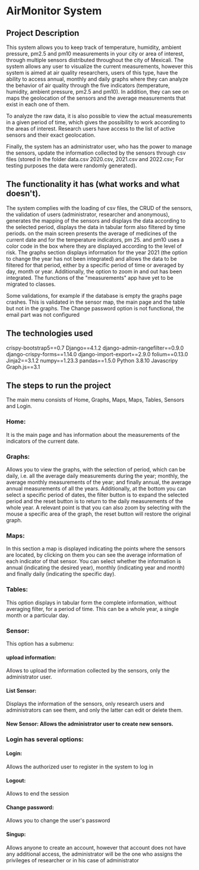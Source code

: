 # AirMonitor System

## Project Description
This system allows you to keep track of temperature, humidity, ambient pressure, pm2.5 and pm10 measurements in your city or area of interest, through multiple sensors distributed throughout the city of Mexicali. The system allows any user to visualize the current measurements, however this system is aimed at air quality researchers, users of this type, have the ability to access annual, monthly and daily graphs where they can analyze the behavior of air quality through the five indicators (temperature, humidity, ambient pressure, pm2.5 and pm10). In addition, they can see on maps the geolocation of the sensors and the average measurements that exist in each one of them. 

To analyze the raw data, it is also possible to view the actual measurements in a given period of time, which gives the possibility to work according to the areas of interest. Research users have access to the list of active sensors and their exact geolocation.

Finally, the system has an administrator user, who has the power to manage the sensors, update the information collected by the sensors through csv files (stored in the folder data.csv 2020.csv, 2021.csv and 2022.csv; For testing purposes the data were randomly generated).

## The functionality it has (what works and what doesn't).
The system complies with the loading of csv files, the CRUD of the sensors, the validation of users (administrator, researcher and anonymous), generates the mapping of the sensors and displays the data according to the selected period, displays the data in tabular form also filtered by time periods. on the main screen presents the average of medicines of the current date and for the temperature indicators, pm 25. and pm10 uses a color code in the box where they are displayed according to the level of risk.
The graphs section displays information for the year 2021 (the option to change the year has not been integrated) and allows the data to be filtered for that period, either by a specific period of time or averaged by day, month or year. Additionally, the option to zoom in and out has been integrated.
The functions of the "measurements" app have yet to be migrated to classes.

Some validations, for example if the database is empty the graphs page crashes. This is validated in the sensor map, the main page and the table but not in the graphs. The Change password option is not functional, the email part was not configured

## The technologies used
crispy-bootstrap5==0.7
Django==4.1.2
django-admin-rangefilter==0.9.0
django-crispy-forms==1.14.0
django-import-export==2.9.0
folium==0.13.0
Jinja2==3.1.2
numpy==1.23.3
pandas==1.5.0
Python 3.8.10
Javascripy
Graph.js==3.1

## The steps to run the project
The main menu consists of Home, Graphs, Maps, Maps, Tables, Sensors and Login.

### Home: 
It is the main page and has information about the measurements of the indicators of the current date.

### Graphs: 
Allows you to view the graphs, with the selection of period, which can be daily, i.e. all the average daily measurements during the year; monthly, the average monthly measurements of the year; and finally annual, the average annual measurements of all the years.
Additionally, at the bottom you can select a specific period of dates, the filter button is to expand the selected period and the reset button is to return to the daily measurements of the whole year.
A relevant point is that you can also zoom by selecting with the mouse a specific area of the graph, the reset button will restore the original graph.

### Maps: 
In this section a map is displayed indicating the points where the sensors are located, by clicking on them you can see the average information of each indicator of that sensor. You can select whether the information is annual (indicating the desired year), monthly (indicating year and month) and finally daily (indicating the specific day).

### Tables: 
This option displays in tabular form the complete information, without averaging filter, for a period of time. This can be a whole year, a single month or a particular day.

### Sensor: 
This option has a submenu:
#### upload information: 
Allows to upload the information collected by the sensors, only the administrator user.
#### List Sensor: 
Displays the information of the sensors, only research users and administrators can see them, and only the latter can edit or delete them.
#### New Sensor: Allows the administrator user to create new sensors.

### Login has several options:
#### Login: 
Allows the authorized user to register in the system to log in
#### Logout: 
Allows to end the session
#### Change password: 
Allows you to change the user's password
#### Singup: 
Allows anyone to create an account, however that account does not have any additional access, the administrator will be the one who assigns the privileges of researcher or in his case of administrator
